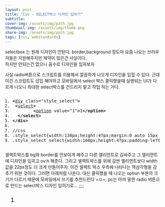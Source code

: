 ```yaml
---
layout: post
title: "Css - SELECT박스 디자인 입히기"
subtitle: 
cover-img: /assets/img/path.jpg
thumbnail-img: /assets/img/thumb.png
share-img: /assets/img/path.jpg
tags: [css, webstandards]
---
```

<p>selectbox 는 원래 디자인이 안된다. border,background 정도야 요즘 나오는 브라우저들은 지원해주지만 제약이 많은건 사실이다.<br>하지만 안되는건 없으니 꼼수로 디자인을 입혀보자</p>
<!--more-->
<p>사실 radio버튼으로 스크립트를 이용해서 깔끔하게 나오게 디자인을 입힐 수 있다. 근데 이건 스크립트도 삽입 해야하고 모바일에서 select 박스 클릭했을때 실행되는 UI가 다르게 나오니 최대한 select박스를 건드리지 말고 작업 하는 거다.</p>
<pre class="html cH_kip"><ol><li class="odd"><span><b class="group">&lt;</b><a href="http://tranbot.net/html5/grouping-content.html#the-div-element" class="group">div</a> class="style_select"<b class="group">&gt;</b></span></li><li class="even"><span>	<b class="interactive">&lt;</b><a href="http://tranbot.net/html5/the-button-element.html#the-select-element" class="interactive">select</a><b class="interactive">&gt;</b></span></li><li class="odd"><span>		<b class="form">&lt;</b><a href="http://tranbot.net/html5/the-button-element.html#the-option-element" class="form">option</a> value="1"<b class="form">&gt;</b>1<b class="form">&lt;/option</b><b class="form">&gt;</b></span></li><li class="even"><span>	<b class="interactive">&lt;/select</b><b class="interactive">&gt;</b></span></li><li class="odd fifth"><span><b class="group">&lt;/div</b><b class="group">&gt;</b></span></li><li class="even"><span></span></li><li class="odd"><span>//css</span></li><li class="even"><span>.style_select{width:138px;height:47px;margin:0 auto 15px auto;overflow:hidden;background:url('/images/bg_select.png') no-repeat;}</span></li><li class="odd"><span>.style_select select{width:160px;height:47px;padding-left:14px;border:none;font-size:1.4em;letter-spacing:0.5em;background:transparent;}</span></li></ol></pre>
<p>셀렉트박스를 bg와 border를 안보이게 해주고 다른 엘리먼트로 감싸주고 그 엘리먼트에 디자인을 입히고 ov:h 해준다. 그리고 셀렉트박스를 위에 감싼 엘리먼트보다 width값을 22px정도 더 크게 만들어주자. 이건 셀렉트 박스 우측에 나타나는 역삼각형을 감추기 위한 것이다. 그러면 아래처럼 나온다. 대신 클릭했을 때 나오는 option 부분의 크기가 다르기 때문에 모바일에서 쓰기를 추천드린다 =ㅁ=; pc는 아까 말한 radio 버튼으로 만드는 select박스 디자인 입히기로… ;;;;</p>
<div class="style_select">
<select><option value="1">1</option></select>
</div>
<style type="text/css">
.style_select{width:138px;height:47px;overflow:hidden;background:url('/images/bg_select.png') no-repeat;}
.style_select select{width:160px;height:47px;padding-left:14px;border:none;font-size:1.4em;letter-spacing:0.5em;background:transparent;}
</style>